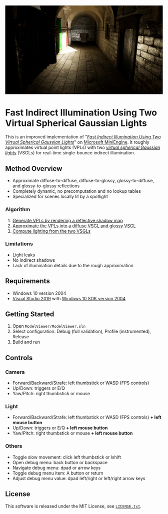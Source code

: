 ![](screenshot.png)
# Fast Indirect Illumination Using Two Virtual Spherical Gaussian Lights

This is an improved implementation of "*[Fast Indirect Illumination Using Two Virtual Spherical Gaussian Lights](https://yusuketokuyoshi.com/#Fast_Indirect_Illumination_Using_Two_Virtual_Spherical_Gaussian_Lights)*" on [Microsoft MiniEngine](https://github.com/microsoft/DirectX-Graphics-Samples).
It roughly approximates virtual point lights (VPLs) with two *[virtual spherical Gaussian lights](https://yusuketokuyoshi.com/#Virtual_Spherical_Gaussian_Lights_for_Real-time_Glossy_Indirect_Illumination(PG2015))* (VSGLs) for real-time single-bounce indirect illumination.

## Method Overview

 - Approximate diffuse-to-diffuse, diffuse-to-glossy, glossy-to-diffuse, and glossy-to-glossy reflections
 - Completely dynamic, no precomputation and no lookup tables
 - Specialized for scenes locally lit by a spotlight

### Algorithm

 1. [Generate VPLs by rendering a reflective shadow map](https://github.com/yusuketokuyoshi/VSGL/blob/master/ModelViewer/Shaders/ReflectiveShadowMapPS.hlsl)
 2. [Approximate the VPLs into a diffuse VSGL and glossy VSGL](https://github.com/yusuketokuyoshi/VSGL/blob/master/ModelViewer/Shaders/VSGLGenerationCS.hlsli)
 3. [Compute lighting from the two VSGLs](https://github.com/yusuketokuyoshi/VSGL/blob/master/ModelViewer/Shaders/LightingPS.hlsl)

### Limitations

 - Light leaks
 - No indirect shadows
 - Lack of illumination details due to the rough approximation

## Requirements

 - Windows 10 version 2004
 - [Visual Studio 2019](https://visualstudio.com/) with [Windows 10 SDK version 2004](https://developer.microsoft.com/en-US/windows/downloads/windows-10-sdk/)

## Getting Started

 1. Open `ModelViewer/ModelViewer.sln`
 2. Select configuration: Debug (full validation), Profile (instrumented), Release
 3. Build and run

## Controls

### Camera
 - Forward/Backward/Strafe: left thumbstick or WASD (FPS controls)
 - Up/Down: triggers or E/Q
 - Yaw/Pitch: right thumbstick or mouse

### Light
 - Forward/Backward/Strafe: left thumbstick or WASD (FPS controls) **+ left mouse button**
 - Up/Down: triggers or E/Q **+ left mouse button**
 - Yaw/Pitch: right thumbstick or mouse **+ left mouse button**

### Others
 - Toggle slow movement: click left thumbstick or lshift
 - Open debug menu: back button or backspace 
 - Navigate debug menu: dpad or arrow keys
 - Toggle debug menu item: A button or return
 - Adjust debug menu value: dpad left/right or left/right arrow keys

## License

This software is released under the MIT License, see [`LICENSE.txt`](https://github.com/yusuketokuyoshi/VSGL/blob/master/LICENSE.txt).
